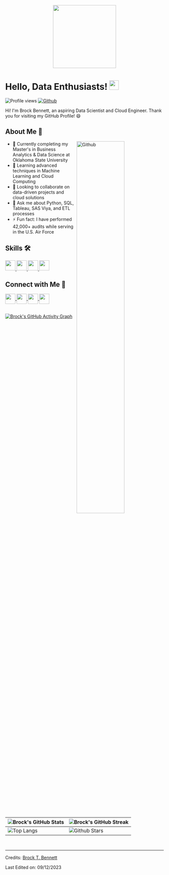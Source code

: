 <p align="center">
    <img width="200" src="https://your-image-url.png">
</p>

<h1> Hello, Data Enthusiasts! <img src = "https://raw.githubusercontent.com/MartinHeinz/MartinHeinz/master/wave.gif" width = 30px> </h1>
<p align='center'>
</p>

![Profile views](https://visitor-badge.glitch.me/badge?page_id=brocktbennett.brocktbennett)
[![Github](https://img.shields.io/github/followers/brocktbennett?label=Follow&style=social)](https://github.com/brocktbennett)

<div size='20px'> Hi! I'm Brock Bennett, an aspiring Data Scientist and Cloud Engineer. Thank you for visiting my GitHub Profile! 😄 </div>

<h2> About Me 🚀 </h2>

<img width="55%" align="right" alt="Github" src="https://your-image-url.png" />

- 🔭 Currently completing my Master's in Business Analytics & Data Science at Oklahoma State University
- 🌱 Learning advanced techniques in Machine Learning and Cloud Computing
- 👯 Looking to collaborate on data-driven projects and cloud solutions
- 💬 Ask me about Python, SQL, Tableau, SAS Viya, and ETL processes
- ⚡ Fun fact: I have performed 42,000+ audits while serving in the U.S. Air Force

<h2> Skills 🛠 </h2>
<a href='https://github.com/brocktbennett?tab=repositories&q=&type=&language=python'> <img width='32px' src='https://raw.githubusercontent.com/rahulbanerjee26/githubAboutMeGenerator/main/icons/python.svg'> </a>
<a href='https://github.com/brocktbennett?tab=repositories&q=&type=&language=sql'> <img width='32px' src='https://raw.githubusercontent.com/rahulbanerjee26/githubAboutMeGenerator/main/icons/sqlite.svg'> </a>
<a href='https://github.com/brocktbennett?tab=repositories&q=&type=&language=tableau'> <img width='32px' src='https://icon-your-tableau.svg'> </a>
<a href='https://github.com/brocktbennett?tab=repositories&q=&type=&language=azure'> <img width='32px' src='https://icon-your-azure.svg'> </a>

<h2> Connect with Me 🤝 </h2>
<a href='https://www.linkedin.com/in/brocktbennett/'> <img width='32px' align='center' src="https://raw.githubusercontent.com/rahulbanerjee26/githubAboutMeGenerator/main/icons/linked-in-alt.svg"/> </a>
<a href='https://twitter.com/YourTwitterHandle'> <img width='32px' align='center' src="https://raw.githubusercontent.com/rahulbanerjee26/githubAboutMeGenerator/main/icons/twitter.svg"/> </a>
<a href='https://medium.com/@brock.bennett'> <img width='32px' align='center' src="https://raw.githubusercontent.com/rahulbanerjee26/githubAboutMeGenerator/main/icons/medium.svg"/> </a>
<a href='https://github.com/brocktbennett'> <img width='32px' align='center' src="https://raw.githubusercontent.com/rahulbanerjee26/githubAboutMeGenerator/main/icons/github.svg"/> </a>

<br>
<br>

[![Brock's GitHub Activity Graph](https://activity-graph.herokuapp.com/graph?username=brocktbennett&theme=tokyonight)](https://git.io/brocktbennett)

| ![Brock's GitHub Stats](https://github-readme-stats.vercel.app/api?username=brocktbennett&show_icons=true&theme=tokyonight) | ![Brock's GitHub Streak](https://github-readme-streak-stats.herokuapp.com/?user=brocktbennett&theme=tokyonight) |
| --- | --- |
| ![Top Langs](https://github-readme-stats.vercel.app/api/top-langs/?username=brocktbennett&theme=tokyonight) | ![Github Stars](https://github-readme-stats.vercel.app/api?username=brocktbennett&show_icons=true&locale=en&count_private=true&hide_rank=true&custom_title=My%20GitHub%20Stats&disable_animations=true&theme=tokyonight) |

<br>

-----
Credits: [Brock T. Bennett](https://github.com/brocktbennett)

Last Edited on: 09/12/2023
